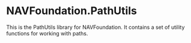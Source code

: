 # NAVFoundation.PathUtils

This is the PathUtils library for NAVFoundation. It contains a set of utility functions for working with paths.

